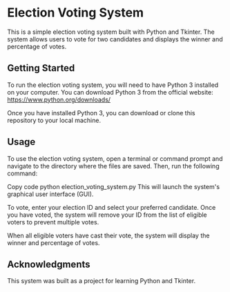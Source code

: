 # Election Voting System
This is a simple election voting system built with Python and Tkinter. The system allows users to vote for two candidates and displays the winner and percentage of votes.

## Getting Started
To run the election voting system, you will need to have Python 3 installed on your computer. You can download Python 3 from the official website: https://www.python.org/downloads/

Once you have installed Python 3, you can download or clone this repository to your local machine.

## Usage
To use the election voting system, open a terminal or command prompt and navigate to the directory where the files are saved. Then, run the following command:

Copy code
python election_voting_system.py
This will launch the system's graphical user interface (GUI).

To vote, enter your election ID and select your preferred candidate. Once you have voted, the system will remove your ID from the list of eligible voters to prevent multiple votes.

When all eligible voters have cast their vote, the system will display the winner and percentage of votes.

## Acknowledgments
This system was built as a project for learning Python and Tkinter.



